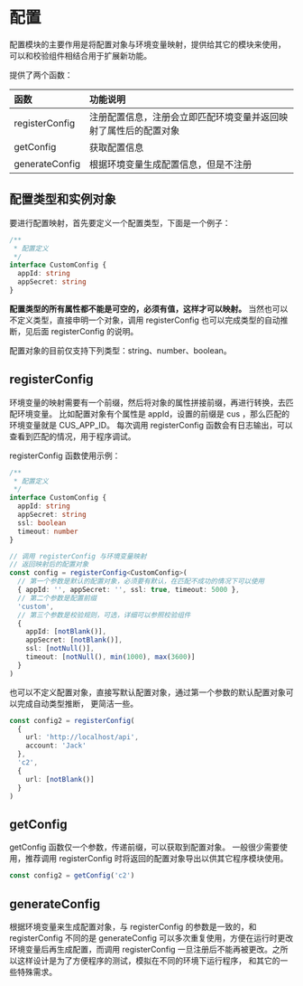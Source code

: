 # 配置

配置模块的主要作用是将配置对象与环境变量映射，提供给其它的模块来使用，
可以和校验组件相结合用于扩展新功能。

提供了两个函数：

| 函数           | 功能说明                                                         |
| :------------- | :--------------------------------------------------------------- |
| registerConfig | 注册配置信息，注册会立即匹配环境变量并返回映射了属性后的配置对象 |
| getConfig      | 获取配置信息                                                     |
| generateConfig | 根据环境变量生成配置信息，但是不注册                             |

## 配置类型和实例对象

要进行配置映射，首先要定义一个配置类型，下面是一个例子：

```ts
/**
 * 配置定义
 */
interface CustomConfig {
  appId: string
  appSecret: string
}
```

**配置类型的所有属性都不能是可空的，必须有值，这样才可以映射。**
当然也可以不定义类型，直接申明一个对象，调用 registerConfig 也可以完成类型的自动推断，见后面 registerConfig 的说明。

配置对象的目前仅支持下列类型：string、number、boolean。

## registerConfig

环境变量的映射需要有一个前缀，然后将对象的属性拼接前缀，再进行转换，去匹配环境变量。
比如配置对象有个属性是 appId，设置的前缀是 cus ，那么匹配的环境变量就是 CUS_APP_ID。
每次调用 registerConfig 函数会有日志输出，可以查看到匹配的情况，用于程序调试。

registerConfig 函数使用示例：

```ts
/**
 * 配置定义
 */
interface CustomConfig {
  appId: string
  appSecret: string
  ssl: boolean
  timeout: number
}

// 调用 registerConfig 与环境变量映射
// 返回映射后的配置对象
const config = registerConfig<CustomConfig>(
  // 第一个参数是默认的配置对象，必须要有默认，在匹配不成功的情况下可以使用
  { appId: '', appSecret: '', ssl: true, timeout: 5000 },
  // 第二个参数是配置前缀
  'custom',
  // 第三个参数是校验规则，可选，详细可以参照校验组件
  {
    appId: [notBlank()],
    appSecret: [notBlank()],
    ssl: [notNull()],
    timeout: [notNull(), min(1000), max(3600)]
  }
)
```

也可以不定义配置对象，直接写默认配置对象，通过第一个参数的默认配置对象可以完成自动类型推断，
更简洁一些。

```ts
const config2 = registerConfig(
  {
    url: 'http://localhost/api',
    account: 'Jack'
  },
  'c2',
  {
    url: [notBlank()]
  }
)
```

## getConfig

getConfig 函数仅一个参数，传递前缀，可以获取到配置对象。
一般很少需要使用，推荐调用 registerConfig 时将返回的配置对象导出以供其它程序模块使用。

```ts
const config2 = getConfig('c2')
```

## generateConfig

根据环境变量来生成配置对象，与 registerConfig 的参数是一致的，和 registerConfig 不同的是
generateConfig 可以多次重复使用，方便在运行时更改环境变量后再生成配置，而调用 registerConfig
一旦注册后不能再被更改。之所以这样设计是为了方便程序的测试，模拟在不同的环境下运行程序，
和其它的一些特殊需求。